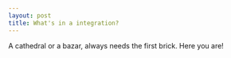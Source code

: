 ```yaml
---
layout: post
title: What's in a integration?
---
```


A cathedral or a bazar, always needs the first brick. Here you are!
